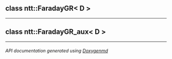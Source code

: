 ## class ntt::FaradayGR< D >



---

## class ntt::FaradayGR_aux< D >



---

###### API documentation generated using [Doxygenmd](https://github.com/d99kris/doxygenmd)


